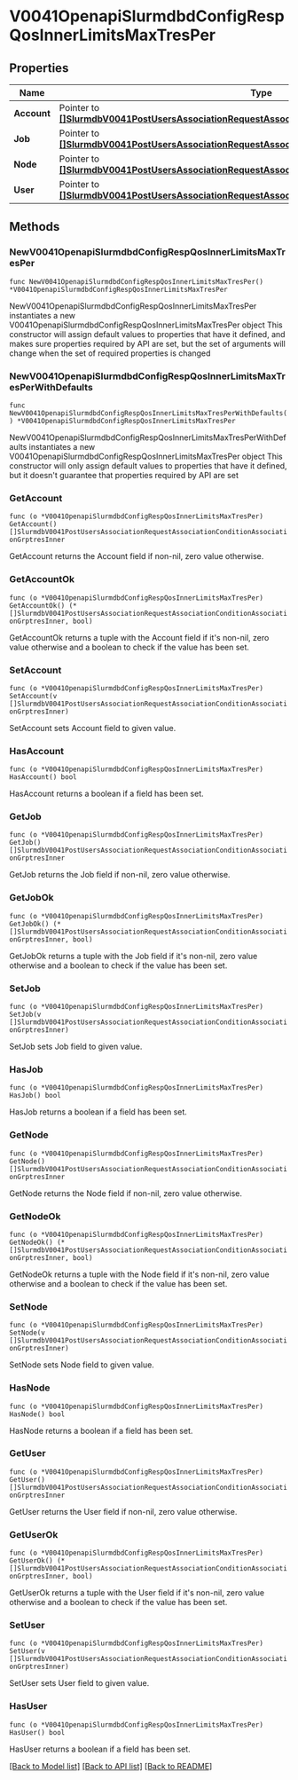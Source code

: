 # V0041OpenapiSlurmdbdConfigRespQosInnerLimitsMaxTresPer

## Properties

Name | Type | Description | Notes
------------ | ------------- | ------------- | -------------
**Account** | Pointer to [**[]SlurmdbV0041PostUsersAssociationRequestAssociationConditionAssociationGrptresInner**](SlurmdbV0041PostUsersAssociationRequestAssociationConditionAssociationGrptresInner.md) | MaxTRESPerAccount | [optional] 
**Job** | Pointer to [**[]SlurmdbV0041PostUsersAssociationRequestAssociationConditionAssociationGrptresInner**](SlurmdbV0041PostUsersAssociationRequestAssociationConditionAssociationGrptresInner.md) | MaxTRESPerJob | [optional] 
**Node** | Pointer to [**[]SlurmdbV0041PostUsersAssociationRequestAssociationConditionAssociationGrptresInner**](SlurmdbV0041PostUsersAssociationRequestAssociationConditionAssociationGrptresInner.md) | MaxTRESPerNode | [optional] 
**User** | Pointer to [**[]SlurmdbV0041PostUsersAssociationRequestAssociationConditionAssociationGrptresInner**](SlurmdbV0041PostUsersAssociationRequestAssociationConditionAssociationGrptresInner.md) | MaxTRESPerUser | [optional] 

## Methods

### NewV0041OpenapiSlurmdbdConfigRespQosInnerLimitsMaxTresPer

`func NewV0041OpenapiSlurmdbdConfigRespQosInnerLimitsMaxTresPer() *V0041OpenapiSlurmdbdConfigRespQosInnerLimitsMaxTresPer`

NewV0041OpenapiSlurmdbdConfigRespQosInnerLimitsMaxTresPer instantiates a new V0041OpenapiSlurmdbdConfigRespQosInnerLimitsMaxTresPer object
This constructor will assign default values to properties that have it defined,
and makes sure properties required by API are set, but the set of arguments
will change when the set of required properties is changed

### NewV0041OpenapiSlurmdbdConfigRespQosInnerLimitsMaxTresPerWithDefaults

`func NewV0041OpenapiSlurmdbdConfigRespQosInnerLimitsMaxTresPerWithDefaults() *V0041OpenapiSlurmdbdConfigRespQosInnerLimitsMaxTresPer`

NewV0041OpenapiSlurmdbdConfigRespQosInnerLimitsMaxTresPerWithDefaults instantiates a new V0041OpenapiSlurmdbdConfigRespQosInnerLimitsMaxTresPer object
This constructor will only assign default values to properties that have it defined,
but it doesn't guarantee that properties required by API are set

### GetAccount

`func (o *V0041OpenapiSlurmdbdConfigRespQosInnerLimitsMaxTresPer) GetAccount() []SlurmdbV0041PostUsersAssociationRequestAssociationConditionAssociationGrptresInner`

GetAccount returns the Account field if non-nil, zero value otherwise.

### GetAccountOk

`func (o *V0041OpenapiSlurmdbdConfigRespQosInnerLimitsMaxTresPer) GetAccountOk() (*[]SlurmdbV0041PostUsersAssociationRequestAssociationConditionAssociationGrptresInner, bool)`

GetAccountOk returns a tuple with the Account field if it's non-nil, zero value otherwise
and a boolean to check if the value has been set.

### SetAccount

`func (o *V0041OpenapiSlurmdbdConfigRespQosInnerLimitsMaxTresPer) SetAccount(v []SlurmdbV0041PostUsersAssociationRequestAssociationConditionAssociationGrptresInner)`

SetAccount sets Account field to given value.

### HasAccount

`func (o *V0041OpenapiSlurmdbdConfigRespQosInnerLimitsMaxTresPer) HasAccount() bool`

HasAccount returns a boolean if a field has been set.

### GetJob

`func (o *V0041OpenapiSlurmdbdConfigRespQosInnerLimitsMaxTresPer) GetJob() []SlurmdbV0041PostUsersAssociationRequestAssociationConditionAssociationGrptresInner`

GetJob returns the Job field if non-nil, zero value otherwise.

### GetJobOk

`func (o *V0041OpenapiSlurmdbdConfigRespQosInnerLimitsMaxTresPer) GetJobOk() (*[]SlurmdbV0041PostUsersAssociationRequestAssociationConditionAssociationGrptresInner, bool)`

GetJobOk returns a tuple with the Job field if it's non-nil, zero value otherwise
and a boolean to check if the value has been set.

### SetJob

`func (o *V0041OpenapiSlurmdbdConfigRespQosInnerLimitsMaxTresPer) SetJob(v []SlurmdbV0041PostUsersAssociationRequestAssociationConditionAssociationGrptresInner)`

SetJob sets Job field to given value.

### HasJob

`func (o *V0041OpenapiSlurmdbdConfigRespQosInnerLimitsMaxTresPer) HasJob() bool`

HasJob returns a boolean if a field has been set.

### GetNode

`func (o *V0041OpenapiSlurmdbdConfigRespQosInnerLimitsMaxTresPer) GetNode() []SlurmdbV0041PostUsersAssociationRequestAssociationConditionAssociationGrptresInner`

GetNode returns the Node field if non-nil, zero value otherwise.

### GetNodeOk

`func (o *V0041OpenapiSlurmdbdConfigRespQosInnerLimitsMaxTresPer) GetNodeOk() (*[]SlurmdbV0041PostUsersAssociationRequestAssociationConditionAssociationGrptresInner, bool)`

GetNodeOk returns a tuple with the Node field if it's non-nil, zero value otherwise
and a boolean to check if the value has been set.

### SetNode

`func (o *V0041OpenapiSlurmdbdConfigRespQosInnerLimitsMaxTresPer) SetNode(v []SlurmdbV0041PostUsersAssociationRequestAssociationConditionAssociationGrptresInner)`

SetNode sets Node field to given value.

### HasNode

`func (o *V0041OpenapiSlurmdbdConfigRespQosInnerLimitsMaxTresPer) HasNode() bool`

HasNode returns a boolean if a field has been set.

### GetUser

`func (o *V0041OpenapiSlurmdbdConfigRespQosInnerLimitsMaxTresPer) GetUser() []SlurmdbV0041PostUsersAssociationRequestAssociationConditionAssociationGrptresInner`

GetUser returns the User field if non-nil, zero value otherwise.

### GetUserOk

`func (o *V0041OpenapiSlurmdbdConfigRespQosInnerLimitsMaxTresPer) GetUserOk() (*[]SlurmdbV0041PostUsersAssociationRequestAssociationConditionAssociationGrptresInner, bool)`

GetUserOk returns a tuple with the User field if it's non-nil, zero value otherwise
and a boolean to check if the value has been set.

### SetUser

`func (o *V0041OpenapiSlurmdbdConfigRespQosInnerLimitsMaxTresPer) SetUser(v []SlurmdbV0041PostUsersAssociationRequestAssociationConditionAssociationGrptresInner)`

SetUser sets User field to given value.

### HasUser

`func (o *V0041OpenapiSlurmdbdConfigRespQosInnerLimitsMaxTresPer) HasUser() bool`

HasUser returns a boolean if a field has been set.


[[Back to Model list]](../README.md#documentation-for-models) [[Back to API list]](../README.md#documentation-for-api-endpoints) [[Back to README]](../README.md)


